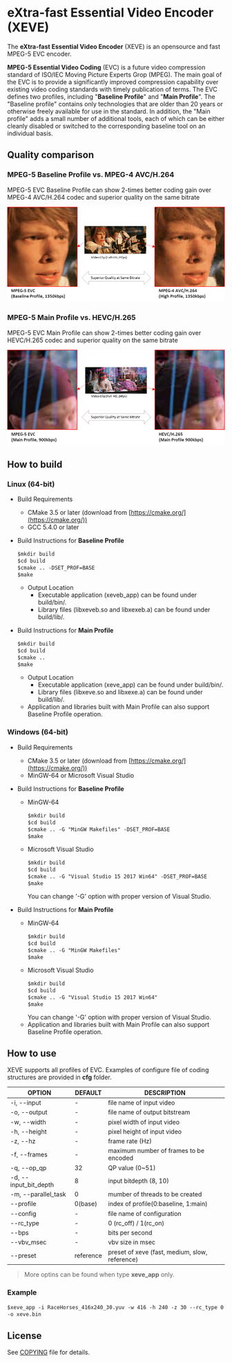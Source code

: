 # eXtra-fast Essential Video Encoder (XEVE)
The **eXtra-fast Essential Video Encoder** (XEVE) is an opensource and fast MPEG-5 EVC encoder. 

**MPEG-5 Essential Video Coding** (EVC) is a future video compression standard of ISO/IEC Moving Picture Experts Grop (MPEG). The main goal of the EVC is to provide a significantly improved compression capability over existing video coding standards with timely publication of terms. 
The EVC defines two profiles, including "**Baseline Profile**" and "**Main Profile**". The "Baseline profile" contains only technologies that are older than 20 years or otherwise freely available for use in the standard. In addition, the "Main profile" adds a small number of additional tools, each of which can be either cleanly disabled or switched to the corresponding baseline tool on an individual basis.

## Quality comparison

### MPEG-5 Baseline Profile vs. MPEG-4 AVC/H.264
MPEG-5 EVC Baseline Profile can show 2-times better coding gain over MPEG-4 AVC/H.264 codec and superior quality on the same bitrate

![MPEG-5 Baseline Profile vs. MPEG-4 AVC/H.264](./doc/image/tos_evc_bp_vs_avc_1350kbps.jpg)


### MPEG-5 Main Profile vs. HEVC/H.265
MPEG-5 EVC Main Profile can show 2-times better coding gain over HEVC/H.265 codec and superior quality on the same bitrate

![MPEG-5 Main Profile vs. HEVC/H.265](./doc/image/tos_evc_mp_vs_hevc_900kbps.jpg)

## How to build

### Linux (64-bit)
- Build Requirements
  - CMake 3.5 or later (download from [https://cmake.org/](https://cmake.org/))
  - GCC 5.4.0 or later
  
- Build Instructions for **Baseline Profile**
  ```
  $mkdir build
  $cd build
  $cmake .. -DSET_PROF=BASE
  $make
  ```
  - Output Location
    - Executable application (xeveb_app) can be found under build/bin/.
    - Library files (libxeveb.so and libxexeb.a) can be found under build/lib/.

- Build Instructions for **Main Profile**
  ```
  $mkdir build
  $cd build
  $cmake ..
  $make
  ```
  - Output Location
    - Executable application (xeve_app) can be found under build/bin/.
    - Library files (libxeve.so and libxexe.a) can be found under build/lib/.
  - Application and libraries built with Main Profile can also support Baseline Profile operation. 


### Windows (64-bit)
- Build Requirements
  - CMake 3.5 or later (download from [https://cmake.org/](https://cmake.org/))
  - MinGW-64 or Microsoft Visual Studio

- Build Instructions for **Baseline Profile**
  - MinGW-64
    ```
    $mkdir build
    $cd build
    $cmake .. -G "MinGW Makefiles" -DSET_PROF=BASE
    $make
    ```
  - Microsoft Visual Studio 
    ```
    $mkdir build
    $cd build
    $cmake .. -G "Visual Studio 15 2017 Win64" -DSET_PROF=BASE
    $make
    ```
    You can change '-G' option with proper version of Visual Studio.

- Build Instructions for **Main Profile**
  - MinGW-64
    ```
    $mkdir build
    $cd build
    $cmake .. -G "MinGW Makefiles"
    $make
    ```
  - Microsoft Visual Studio 
    ```
    $mkdir build
    $cd build
    $cmake .. -G "Visual Studio 15 2017 Win64"
    $make
    ```
    You can change '-G' option with proper version of Visual Studio.
  - Application and libraries built with Main Profile can also support Baseline Profile operation.
    
## How to use
XEVE supports all profiles of EVC. Examples of configure file of coding structures are provided in **cfg** folder.

| OPTION                | DEFAULT   | DESCRIPTION                                    |
|-----------------------|-----------|------------------------------------------------|
| -i, --input           | -         | file name of input video                       |
| -o, --output          | -         | file name of output bitstream                  |
| -w, --width           | -         | pixel width of input video                     |
| -h, --height          | -         | pixel height of input video                    |
| -z, --hz              | -         | frame rate (Hz)                                |
| -f, --frames          | -         | maximum number of frames to be encoded         |
| -q, --op_qp           | 32        | QP value (0~51)                                |
| -d, --input_bit_depth | 8         | input bitdepth (8, 10)                         |
| -m, --parallel_task   | 0         | mumber of threads to be created                |  
| -\-profile            | 0(base)   | index of profile(0:baseline, 1:main)           |
| -\-config             | -         | file name of configuration                     | 
| -\-rc_type            | -         | 0 (rc_off) / 1(rc_on)                          | 
| -\-bps                | -         | bits per second                                | 
| -\-vbv_msec           | -         | vbv size in msec                               | 
| -\-preset             | reference | preset of xeve (fast, medium, slow, reference) | 

>More optins can be found when type **xeve_app** only.   
 
### Example
	$xeve_app -i RaceHorses_416x240_30.yuv -w 416 -h 240 -z 30 --rc_type 0 -o xeve.bin


## License
See [COPYING](COPYING) file for details.
